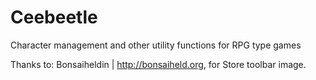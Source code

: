 # Ceebeetle
Character management and other utility functions for RPG type games

Thanks to: Bonsaiheldin | http://bonsaiheld.org, for Store toolbar image.
